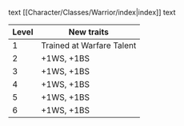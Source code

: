 text
[[Character/Classes/Warrior/index|index]]
text

| Level | New traits                |
| ----- | ------------------------- |
| 1     | Trained at Warfare Talent |
| 2     | +1WS, +1BS                |
| 3     | +1WS, +1BS                |
| 4     | +1WS, +1BS                |
| 5     | +1WS, +1BS                |
| 6     | +1WS, +1BS                |
